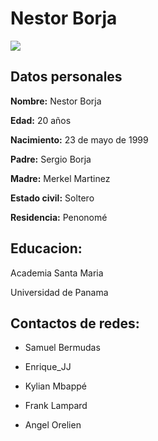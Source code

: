 # Nestor Borja

<img src="https://scontent.fpac1-1.fna.fbcdn.net/v/t1.0-9/72611580_2437120733031995_3044936975967584256_n.jpg?_nc_cat=105&_nc_oc=AQlDTWB15EcWmX4ToYy8Snrl031SqHNSj05COnX-jdUZn3eBCF5tCgRgOHItqoV_yZk&_nc_ht=scontent.fpac1-1.fna&oh=abc4df1efc84184f3bc6af5aa77665d3&oe=5E3CF68E">

## **Datos personales**

**Nombre:** Nestor Borja


**Edad:** 20 años

**Nacimiento:** 23 de mayo de 1999

**Padre:** Sergio Borja

**Madre:** Merkel Martinez

**Estado civil:** Soltero

**Residencia:** Penonomé

## **Educacion:** 

Academia Santa Maria

Universidad de Panama

## **Contactos de redes:**

* Samuel Bermudas

* Enrique_JJ

* Kylian Mbappé

* Frank Lampard

* Angel Orelien




